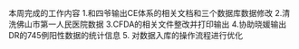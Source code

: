 
本周完成的工作内容
    1.和四爷输出CE体系的相关文档和三个数据库数据修改
    2.清洗佛山市第一人民医院数据
    3.CFDA的相关文件整改并打印输出
    4.协助晓媛输出DR的745例阳性数据的统计信息
    5. 对数据入库的操作流程进行优化
    